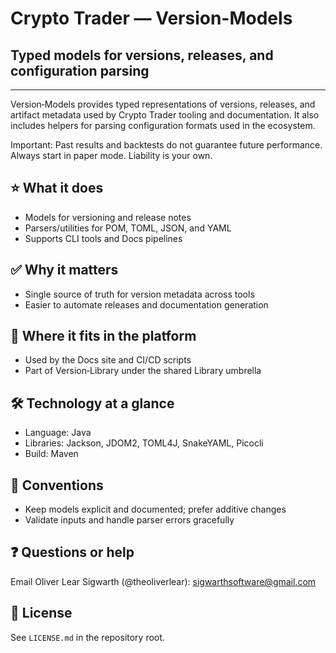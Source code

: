 # Crypto Trader — Version-Models
## Typed models for versions, releases, and configuration parsing

---

Version‑Models provides typed representations of versions, releases, and
artifact metadata used by Crypto Trader tooling and documentation. It also
includes helpers for parsing configuration formats used in the ecosystem.

Important: Past results and backtests do not guarantee future performance.
Always start in paper mode. Liability is your own.

## ⭐️ What it does
- Models for versioning and release notes
- Parsers/utilities for POM, TOML, JSON, and YAML
- Supports CLI tools and Docs pipelines

## ✅ Why it matters
- Single source of truth for version metadata across tools
- Easier to automate releases and documentation generation

## 🔗 Where it fits in the platform
- Used by the Docs site and CI/CD scripts
- Part of Version‑Library under the shared Library umbrella

## 🛠️ Technology at a glance
- Language: Java
- Libraries: Jackson, JDOM2, TOML4J, SnakeYAML, Picocli
- Build: Maven

## 📝 Conventions
- Keep models explicit and documented; prefer additive changes
- Validate inputs and handle parser errors gracefully

## ❓ Questions or help
Email Oliver Lear Sigwarth (@theoliverlear): sigwarthsoftware@gmail.com

## 📄 License
See `LICENSE.md` in the repository root.
